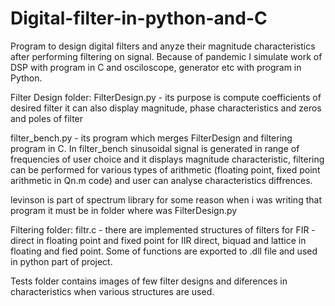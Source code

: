 # Digital-filter-in-python-and-C
Program to design digital filters and anyze their magnitude characteristics after performing filtering on signal. Because of
pandemic I simulate work of DSP with program in C and osciloscope, generator etc with program in Python.

Filter Design folder:
FilterDesign.py - its purpose is compute coefficients of desired filter it can also display magnitude, phase characteristics
and zeros and poles of filter

filter_bench.py - its program which merges FilterDesign and filtering program in C. In filter_bench sinusoidal signal is generated
in range of frequencies of user choice and it displays magnitude characteristic, filtering can be performed for various types
of arithmetic (floating point, fixed point arithmetic in Qn.m code) and user can analyse characteristics diffrences.

levinson is part of spectrum library for some reason when i was writing that program it must be in folder where was FilterDesign.py

Filtering folder:
filtr.c - there are implemented structures of filters for FIR - direct in floating point and fixed point
for IIR direct, biquad and lattice in floating and fied point. Some of functions are exported to .dll file and used in python part
of project.

Tests folder contains images of few filter designs and diferences in characteristics when various structures are used.



